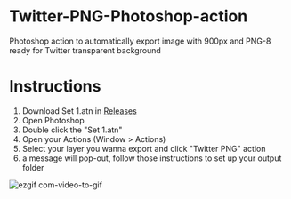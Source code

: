 # Twitter-PNG-Photoshop-action
Photoshop action to automatically export image with 900px and PNG-8 ready for Twitter transparent background

# Instructions
1. Download Set 1.atn in [Releases](https://github.com/Alumx/Twitter-PNG-Photoshop-action/releases)
2. Open Photoshop
3. Double click the "Set 1.atn"
4. Open your Actions (Window > Actions)
5. Select your layer you wanna export and click "Twitter PNG" action
6. a message will pop-out, follow those instructions to set up your output folder

![ezgif com-video-to-gif](https://github.com/Alumx/Twitter-PNG-Photoshop-action/assets/64172068/44cbaca9-9b09-4433-b489-471da86307cf)
